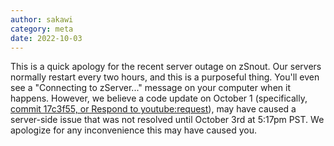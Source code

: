 ```yaml
---
author: sakawi
category: meta
date: 2022-10-03
---
```


This is a quick apology for the recent server outage on zSnout. Our servers
normally restart every two hours, and this is a purposeful thing. You'll even
see a "Connecting to zServer..." message on your computer when it happens.
However, we believe a code update on October 1 (specifically,
[commit 17c3f55, or Respond to youtube:request](https://github.com/zSnout/zSnout.com/commit/17c3f55b043c845853d98b57a1dd1286a5168720)),
may have caused a server-side issue that was not resolved until October 3rd at
5:17pm PST. We apologize for any inconvenience this may have caused you.

